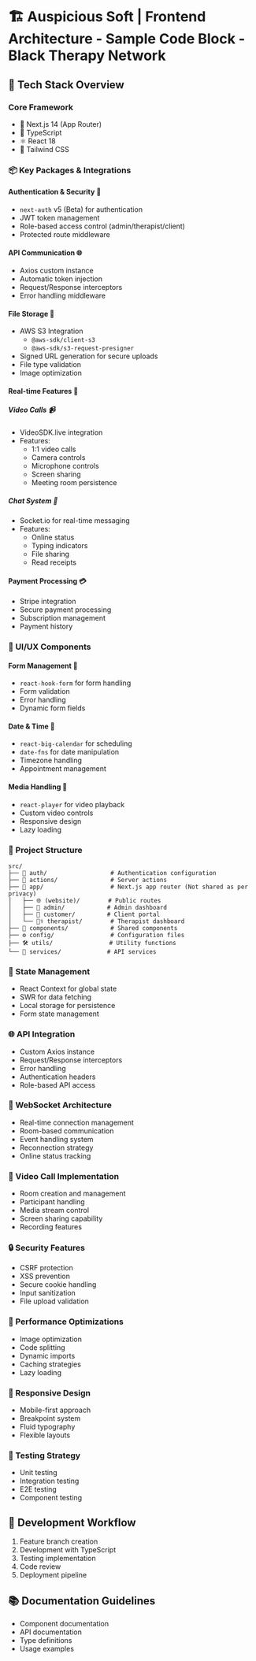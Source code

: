# 🏗️ Auspicious Soft | Frontend Architecture - Sample Code Block - Black Therapy Network

## 🌟 Tech Stack Overview

### Core Framework
- 🔷 Next.js 14 (App Router)
- 📘 TypeScript
- ⚛️ React 18
- 🎨 Tailwind CSS

### 📦 Key Packages & Integrations

#### Authentication & Security 🔐
- `next-auth` v5 (Beta) for authentication
- JWT token management
- Role-based access control (admin/therapist/client)
- Protected route middleware

#### API Communication 🌐
- Axios custom instance
- Automatic token injection
- Request/Response interceptors
- Error handling middleware

#### File Storage 📂
- AWS S3 Integration
  - `@aws-sdk/client-s3`
  - `@aws-sdk/s3-request-presigner`
- Signed URL generation for secure uploads
- File type validation
- Image optimization

#### Real-time Features 🔄

##### Video Calls 📹
- VideoSDK.live integration
- Features:
  - 1:1 video calls
  - Camera controls
  - Microphone controls
  - Screen sharing
  - Meeting room persistence

##### Chat System 💬
- Socket.io for real-time messaging
- Features:
  - Online status
  - Typing indicators
  - File sharing
  - Read receipts

#### Payment Processing 💳
- Stripe integration
- Secure payment processing
- Subscription management
- Payment history

### 📱 UI/UX Components

#### Form Management 📝
- `react-hook-form` for form handling
- Form validation
- Error handling
- Dynamic form fields

#### Date & Time 📅
- `react-big-calendar` for scheduling
- `date-fns` for date manipulation
- Timezone handling
- Appointment management

#### Media Handling 🎥
- `react-player` for video playback
- Custom video controls
- Responsive design
- Lazy loading

### 🏢 Project Structure

```
src/
├── 🔐 auth/                  # Authentication configuration
├── 🎯 actions/               # Server actions
├── 📱 app/                   # Next.js app router (Not shared as per privacy)
│   ├── 🌐 (website)/        # Public routes
│   ├── 👑 admin/            # Admin dashboard
│   ├── 👤 customer/         # Client portal
│   └── 👨‍⚕️ therapist/        # Therapist dashboard
├── 🧩 components/            # Shared components
├── ⚙️ config/                # Configuration files
├── 🛠️ utils/                # Utility functions
└── 🔌 services/             # API services
```

### 🔄 State Management
- React Context for global state
- SWR for data fetching
- Local storage for persistence
- Form state management

### 🌐 API Integration
- Custom Axios instance
- Request/Response interceptors
- Error handling
- Authentication headers
- Role-based API access

### 📡 WebSocket Architecture
- Real-time connection management
- Room-based communication
- Event handling system
- Reconnection strategy
- Online status tracking

### 🎥 Video Call Implementation
- Room creation and management
- Participant handling
- Media stream control
- Screen sharing capability
- Recording features

### 🔒 Security Features
- CSRF protection
- XSS prevention
- Secure cookie handling
- Input sanitization
- File upload validation

### 🚀 Performance Optimizations
- Image optimization
- Code splitting
- Dynamic imports
- Caching strategies
- Lazy loading

### 📱 Responsive Design
- Mobile-first approach
- Breakpoint system
- Fluid typography
- Flexible layouts

### 🧪 Testing Strategy
- Unit testing
- Integration testing
- E2E testing
- Component testing

## 🔄 Development Workflow
1. Feature branch creation
2. Development with TypeScript
3. Testing implementation
4. Code review
5. Deployment pipeline

## 📚 Documentation Guidelines
- Component documentation
- API documentation
- Type definitions
- Usage examples
